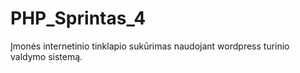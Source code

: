 # PHP_Sprintas_4
Įmonės internetinio tinklapio sukūrimas naudojant wordpress turinio valdymo sistemą.
